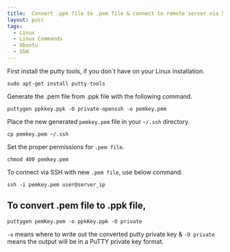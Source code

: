 ```yaml
---
title:  Convert .ppk file to .pem file & connect to remote server via SSH - Linux
layout: post
tags:
  - Linux
  - Linux Commands
  - Ubuntu
  - SSH
---
```


First install the putty tools, if you don`t have on your Linux installation.

	sudo apt-get install putty-tools

Generate the .pem file from .ppk file with the following command.

	puttygen ppkkey.ppk -O private-openssh -o pemkey.pem

Place the new generated `pemkey.pem` file in your `~/.ssh` directory.

	cp pemkey.pem ~/.ssh

Set the proper permissions for `.pem file`.

	chmod 400 pemkey.pem

To connect via SSH with new `.pem file`, use below command.

	ssh -i pemkey.pem user@server_ip

## To convert .pem file to .ppk file,

	puttygen pemKey.pem -o ppkKey.ppk -O private

`-o` means where to write out the converted putty private key & `-O private` means the output will be in a PuTTY private key format.
